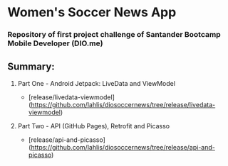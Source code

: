 # Women's Soccer News App

### Repository of first project challenge of Santander Bootcamp Mobile Developer (DIO.me)

## Summary:

1. Part One - Android Jetpack: LiveData and ViewModel
   - [release/livedata-viewmodel] (https://github.com/lahlis/diosoccernews/tree/release/livedata-viewmodel)
   
2. Part Two - API (GitHub Pages), Retrofit and Picasso
   - [release/api-and-picasso] (https://github.com/lahlis/diosoccernews/tree/release/api-and-picasso)


